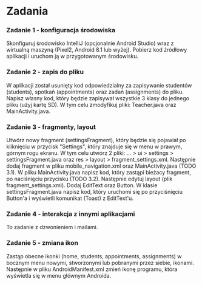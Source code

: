 # Zadania

### Zadanie 1 - konfiguracja środowiska
Skonfiguruj środowisko IntelliJ (opcjonalnie Android Studio) wraz z wirtualną maszyną (Pixel2, Android 8.1 lub wyżej). Pobierz kod źródłowy aplikacji i uruchom ją w przygotowanym środowisku.

### Zadanie 2 - zapis do pliku
W aplikacji został usunięty kod odpowiedzialny za zapisywanie studentów (students), spotkań (appointments) oraz zadań (assignments) do pliku. Napisz własny kod, który będzie zapisywał wszystkie 3 klasy do jednego pliku (użyj kartę SD). W tym celu zmodyfikuj pliki: Teacher.java oraz MainActivity.java.

### Zadanie 3 - fragmenty, layout
Utwórz nowy fragment (settingsFragment), który będzie się pojawiał po kliknięciu w przycisk "Settings", który znajduje się w menu w prawym, górnym rogu ekranu. W tym celu utwórz 2 pliki: ... > ui > settings > settingsFragment.java oraz res > layout > fragment_settings.xml. Następnie dodaj fragment w pliku mobile_navigation.xml oraz MainActivity.java (TODO 3.1). W pliku MainActivity.java napisz kod, który zastąpi bieżacy fragment, po naciśnięciu przycisku (TODO 3.2). Następnie edytuj layout (plik fragment_settings.xml). Dodaj EditText oraz Button. W klasie settingsFragment.java napisz kod, który uruchomi się po przyciśnięciu Button'a i wyświetli komunikat (Toast) z EditText'u.

### Zadanie 4 - interakcja z innymi aplikacjami
To zadanie z dzwonieniem i mailami.

### Zadanie 5 - zmiana ikon
Zastąp obecne ikonki (home, students, appointments, assignments) w bocznym menu nowymi, stworzonymi lub pobranymi przez siebie, ikonami. Następnie w pliku AndroidManifest.xml zmień ikonę programu, która wyświetla się w menu głównym Androida.
